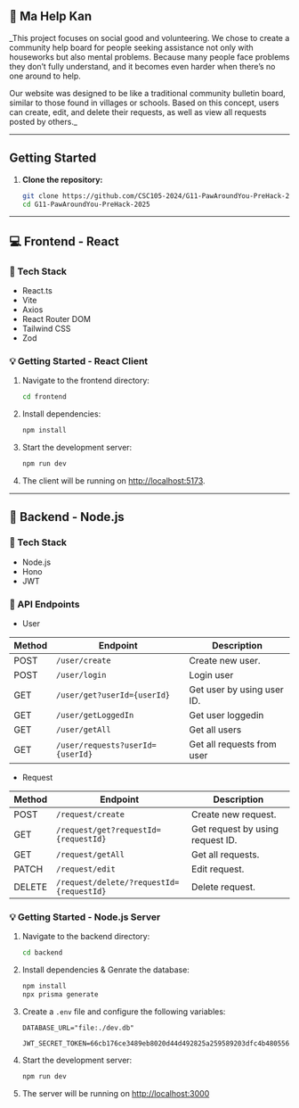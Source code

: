 
## :wrench: Ma Help Kan

_This project focuses on social good and volunteering. We chose to create a community help board for people seeking assistance not only with houseworks but also mental problems. Because many people face problems they don’t fully understand, and it becomes even harder when there’s no one around to help.

Our website was designed to be like a traditional community bulletin board, similar to those found in villages or schools. Based on this concept, users can create, edit, and delete their requests, as well as view all requests posted by others._

---

##  Getting Started

1. **Clone the repository:**
   ```bash
   git clone https://github.com/CSC105-2024/G11-PawAroundYou-PreHack-2025git
   cd G11-PawAroundYou-PreHack-2025
   ```

---
## :computer: Frontend - React

### :space_invader: Tech Stack

- React.ts
- Vite
- Axios
- React Router DOM
- Tailwind CSS
- Zod

### :bulb: Getting Started - React Client

1. Navigate to the frontend directory:
   ```bash
   cd frontend
   ```

2. Install dependencies:
   ```bash
   npm install
   ```

3. Start the development server:
   ```bash
   npm run dev
   ```

4. The client will be running on [http://localhost:5173](http://localhost:5173).

---

## :open_file_folder: Backend - Node.js

### :space_invader: Tech Stack

- Node.js
- Hono
- JWT

### :electric_plug: API Endpoints

- User 

| Method |          Endpoint               |        Description           |
|--------|---------------------------------|------------------------------|
| POST   | `/user/create`                  | Create new user.             |
| POST   | `/user/login`                   | Login user                   |
| GET    | `/user/get?userId={userId}`     | Get user by using user ID.   |
| GET    | `/user/getLoggedIn`             | Get user loggedin            |
| GET    | `/user/getAll`                  | Get all users                |
| GET    | `/user/requests?userId={userId}`| Get all requests from user   |



- Request

| Method |       Endpoint                           |               Description                    |
|--------|------------------------------------------|----------------------------------------------|
| POST   | `/request/create`                        | Create new request.                         |
| GET    | `/request/get?requestId={requestId}`     | Get request by using request ID.             |
| GET    | `/request/getAll`                        | Get all requests.                            |
| PATCH  | `/request/edit`                          | Edit request.                   |
| DELETE | `/request/delete/?requestId={requestId}` | Delete request.                              |



### :bulb: Getting Started - Node.js Server

1. Navigate to the backend directory:
   ```bash
   cd backend
   ```

2. Install dependencies & Genrate the database:
   ```bash
   npm install
   npx prisma generate
   ```

3. Create a `.env` file and configure the following variables:
   ```
   DATABASE_URL="file:./dev.db"

   JWT_SECRET_TOKEN=66cb176ce3489eb8020d44d492825a259589203dfc4b480556d97f51a742d2a1
   ```

4. Start the development server:
   ```bash
   npm run dev
   ```

5. The server will be running on [http://localhost:3000](http://localhost:3000)

